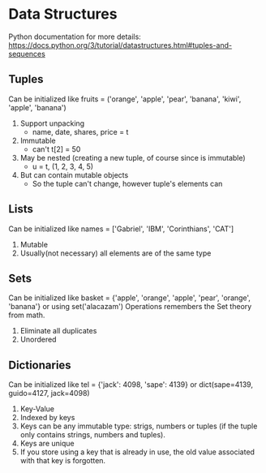 # Data Structures

Python documentation for more details: https://docs.python.org/3/tutorial/datastructures.html#tuples-and-sequences

## Tuples

Can be initialized like fruits = ('orange', 'apple', 'pear', 'banana', 'kiwi', 'apple', 'banana')

1. Support unpacking
    * name, date, shares, price = t
2. Immutable
    * can't t[2] = 50
3. May be nested (creating a new tuple, of course since is immutable)
    * u = t, (1, 2, 3, 4, 5)
4. But can contain mutable objects
    * So the tuple can't change, however tuple's elements can

## Lists

Can be initialized like names = ['Gabriel', 'IBM', 'Corinthians', 'CAT']

1. Mutable
2. Usually(not necessary) all elements are of the same type

## Sets

Can be initialized like basket = {'apple', 'orange', 'apple', 'pear', 'orange', 'banana'} or using set('alacazam')
Operations remembers the Set theory from math.

1. Eliminate all duplicates
2. Unordered

## Dictionaries

Can be initialized like tel = {'jack': 4098, 'sape': 4139} or dict(sape=4139, guido=4127, jack=4098)

1. Key-Value
2. Indexed by keys
3. Keys can be any immutable type: strigs, numbers or tuples (if the tuple only contains strings, numbers and tuples).
4. Keys are unique
5. If you store using a key that is already in use, the old value associated with that key is forgotten.